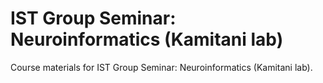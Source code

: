 # IST Group Seminar: Neuroinformatics (Kamitani lab)

Course materials for IST Group Seminar: Neuroinformatics (Kamitani lab).
